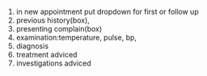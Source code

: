 1. in new appointment put dropdown for first or follow up
2. previous history(box),
3. presenting complain(box)
4. examination:temperature, pulse, bp,
5. diagnosis
6. treatment adviced
7. investigations adviced
